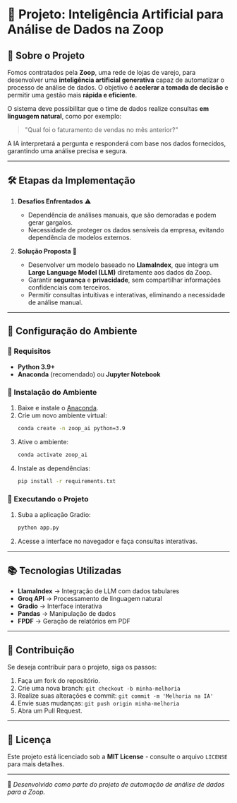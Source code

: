 # 🤖 Projeto: Inteligência Artificial para Análise de Dados na Zoop

## 📌 Sobre o Projeto

Fomos contratados pela **Zoop**, uma rede de lojas de varejo, para desenvolver uma **inteligência artificial generativa** capaz de automatizar o processo de análise de dados. O objetivo é **acelerar a tomada de decisão** e permitir uma gestão mais **rápida e eficiente**.

O sistema deve possibilitar que o time de dados realize consultas **em linguagem natural**, como por exemplo:

> "Qual foi o faturamento de vendas no mês anterior?"

A IA interpretará a pergunta e responderá com base nos dados fornecidos, garantindo uma análise precisa e segura.

---

## 🛠 Etapas da Implementação

1. **Desafios Enfrentados** ⚠️
   - Dependência de análises manuais, que são demoradas e podem gerar gargalos.
   - Necessidade de proteger os dados sensíveis da empresa, evitando dependência de modelos externos.

2. **Solução Proposta** 🚀
   - Desenvolver um modelo baseado no **LlamaIndex**, que integra um **Large Language Model (LLM)** diretamente aos dados da Zoop.
   - Garantir **segurança** e **privacidade**, sem compartilhar informações confidenciais com terceiros.
   - Permitir consultas intuitivas e interativas, eliminando a necessidade de análise manual.

---

## 🔧 Configuração do Ambiente

### 🔹 Requisitos

- **Python 3.9+**
- **Anaconda** (recomendado) ou **Jupyter Notebook**

### 🔹 Instalação do Ambiente

1. Baixe e instale o [Anaconda](https://www.anaconda.com/products/distribution).
2. Crie um novo ambiente virtual:
   ```sh
   conda create -n zoop_ai python=3.9
   ```
3. Ative o ambiente:
   ```sh
   conda activate zoop_ai
   ```
4. Instale as dependências:
   ```sh
   pip install -r requirements.txt
   ```

### 🔹 Executando o Projeto

1. Suba a aplicação Gradio:
   ```sh
   python app.py
   ```
2. Acesse a interface no navegador e faça consultas interativas.

---

## 📚 Tecnologias Utilizadas

- **LlamaIndex** → Integração de LLM com dados tabulares
- **Groq API** → Processamento de linguagem natural
- **Gradio** → Interface interativa
- **Pandas** → Manipulação de dados
- **FPDF** → Geração de relatórios em PDF

---

## 🤝 Contribuição

Se deseja contribuir para o projeto, siga os passos:

1. Faça um fork do repositório.
2. Crie uma nova branch: `git checkout -b minha-melhoria`
3. Realize suas alterações e commit: `git commit -m 'Melhoria na IA'`
4. Envie suas mudanças: `git push origin minha-melhoria`
5. Abra um Pull Request.

---

## 📜 Licença

Este projeto está licenciado sob a **MIT License** - consulte o arquivo `LICENSE` para mais detalhes.

---

🚀 *Desenvolvido como parte do projeto de automação de análise de dados para a Zoop.*

